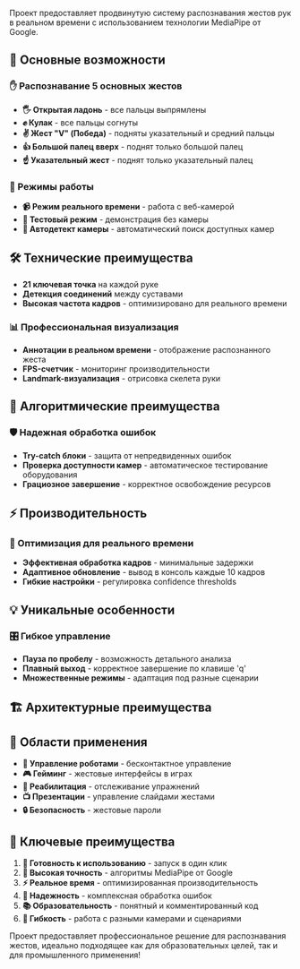 Проект предоставляет продвинутую систему распознавания жестов рук в реальном времени с использованием технологии MediaPipe от Google.

## 🚀 Основные возможности

### ✋ Распознавание 5 основных жестов
- **🖐️ Открытая ладонь** - все пальцы выпрямлены
- **✊ Кулак** - все пальцы согнуты
- **✌️ Жест "V" (Победа)** - подняты указательный и средний пальцы
- **👍 Большой палец вверх** - поднят только большой палец
- **☝️ Указательный жест** - поднят только указательный палец

### 🎯 Режимы работы
- **📹 Режим реального времени** - работа с веб-камерой
- **🧪 Тестовый режим** - демонстрация без камеры
- **🔧 Автодетект камеры** - автоматический поиск доступных камер

## 🛠 Технические преимущества

- **21 ключевая точка** на каждой руке
- **Детекция соединений** между суставами
- **Высокая частота кадров** - оптимизировано для реального времени

### 📊 Профессиональная визуализация
- **Аннотации в реальном времени** - отображение распознанного жеста
- **FPS-счетчик** - мониторинг производительности
- **Landmark-визуализация** - отрисовка скелета руки

## 🎯 Алгоритмические преимущества

### 🛡️ Надежная обработка ошибок
- **Try-catch блоки** - защита от непредвиденных ошибок
- **Проверка доступности камер** - автоматическое тестирование оборудования
- **Грациозное завершение** - корректное освобождение ресурсов

## ⚡ Производительность

### 🚀 Оптимизация для реального времени
- **Эффективная обработка кадров** - минимальные задержки
- **Адаптивное обновление** - вывод в консоль каждые 10 кадров
- **Гибкие настройки** - регулировка confidence thresholds

## 💡 Уникальные особенности


### 🎛️ Гибкое управление
- **Пауза по пробелу** - возможность детального анализа
- **Плавный выход** - корректное завершение по клавише 'q'
- **Множественные режимы** - адаптация под разные сценарии

## 🏗️ Архитектурные преимущества

## 🎯 Области применения

- **🤖 Управление роботами** - бесконтактное управление
- **🎮 Гейминг** - жестовые интерфейсы в играх
- **🏥 Реабилитация** - отслеживание упражнений
- **📺 Презентации** - управление слайдами жестами
- **🔒 Безопасность** - жестовые пароли

## 💪 Ключевые преимущества

1. **🚀 Готовность к использованию** - запуск в один клик
2. **🎯 Высокая точность** - алгоритмы MediaPipe от Google
3. **⚡ Реальное время** - оптимизированная производительность
4. **🔧 Надежность** - комплексная обработка ошибок
5. **📚 Образовательность** - понятный и комментированный код
6. **🔄 Гибкость** - работа с разными камерами и сценариями

Проект предоставляет профессиональное решение для распознавания жестов, идеально подходящее как для образовательных целей, так и для промышленного применения!